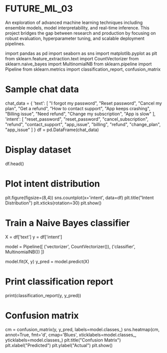# FUTURE_ML_03
An exploration of advanced machine learning techniques including ensemble models, model interpretability, and real-time inference. This project bridges the gap between research and production by focusing on robust evaluation, hyperparameter tuning, and scalable deployment pipelines.

import pandas as pd
import seaborn as sns
import matplotlib.pyplot as plt
from sklearn.feature_extraction.text import CountVectorizer
from sklearn.naive_bayes import MultinomialNB
from sklearn.pipeline import Pipeline
from sklearn.metrics import classification_report, confusion_matrix

# Sample chat data
chat_data = {
    'text': [
        "I forgot my password",
        "Reset password",
        "Cancel my plan",
        "Get a refund",
        "How to contact support",
        "App keeps crashing",
        "Billing issue",
        "Need refund",
        "Change my subscription",
        "App is slow"
    ],
    'intent': [
        "reset_password",
        "reset_password",
        "cancel_subscription",
        "refund",
        "contact_support",
        "app_issue",
        "billing",
        "refund",
        "change_plan",
        "app_issue"
    ]
}
df = pd.DataFrame(chat_data)

# Display dataset
df.head()

# Plot intent distribution
plt.figure(figsize=(8,4))
sns.countplot(x='intent', data=df)
plt.title("Intent Distribution")
plt.xticks(rotation=30)
plt.show()

# Train a Naive Bayes classifier
X = df['text']
y = df['intent']

model = Pipeline([
    ('vectorizer', CountVectorizer()),
    ('classifier', MultinomialNB())
])

model.fit(X, y)
y_pred = model.predict(X)

# Print classification report
print(classification_report(y, y_pred))

# Confusion matrix
cm = confusion_matrix(y, y_pred, labels=model.classes_)
sns.heatmap(cm, annot=True, fmt='d', cmap='Blues',
            xticklabels=model.classes_,
            yticklabels=model.classes_)
plt.title("Confusion Matrix")
plt.xlabel("Predicted")
plt.ylabel("Actual")
plt.show()


